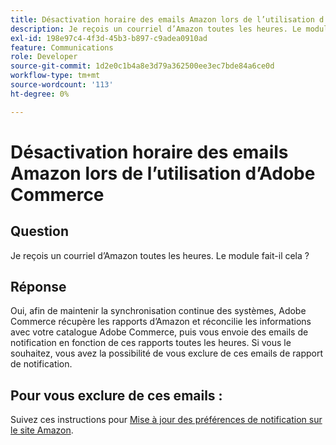 ```yaml
---
title: Désactivation horaire des emails Amazon lors de l’utilisation d’Adobe Commerce
description: Je reçois un courriel d’Amazon toutes les heures. Le module fait-il cela ?
exl-id: 198e97c4-4f3d-45b3-b897-c9adea0910ad
feature: Communications
role: Developer
source-git-commit: 1d2e0c1b4a8e3d79a362500ee3ec7bde84a6ce0d
workflow-type: tm+mt
source-wordcount: '113'
ht-degree: 0%

---
```


# Désactivation horaire des emails Amazon lors de l’utilisation d’Adobe Commerce

## Question

Je reçois un courriel d’Amazon toutes les heures. Le module fait-il cela ?

## Réponse

Oui, afin de maintenir la synchronisation continue des systèmes, Adobe Commerce récupère les rapports d’Amazon et réconcilie les informations avec votre catalogue Adobe Commerce, puis vous envoie des emails de notification en fonction de ces rapports toutes les heures. Si vous le souhaitez, vous avez la possibilité de vous exclure de ces emails de rapport de notification.

## Pour vous exclure de ces emails :

Suivez ces instructions pour [Mise à jour des préférences de notification sur le site Amazon](https://sellercentral.amazon.com/gp/help/external/G871).
